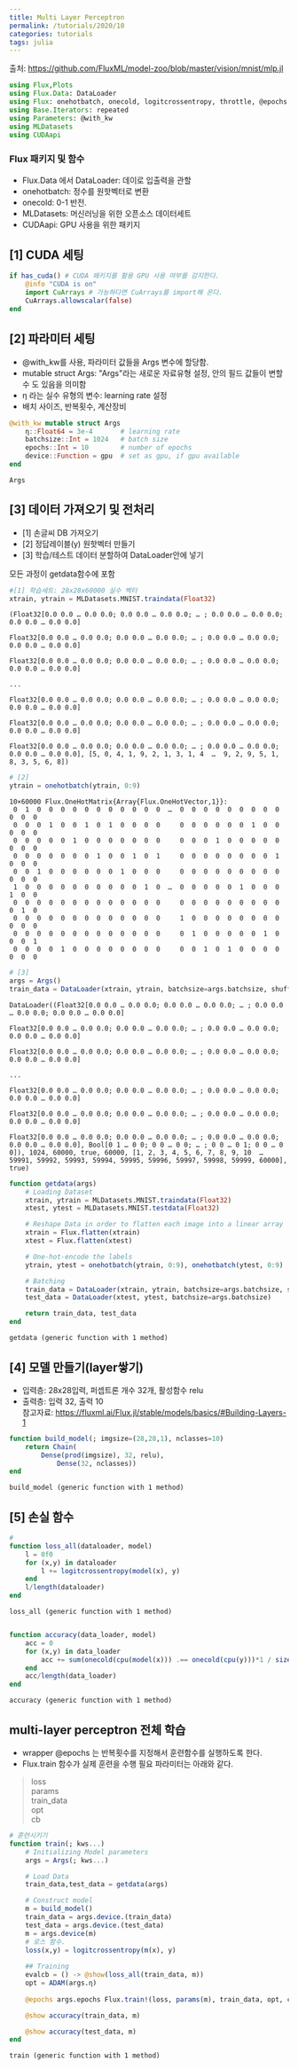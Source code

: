 ```yaml
---
title: Multi Layer Perceptron
permalink: /tutorials/2020/10
categories: tutorials
tags: julia
---
```

출처: https://github.com/FluxML/model-zoo/blob/master/vision/mnist/mlp.jl


```julia
using Flux,Plots
using Flux.Data: DataLoader
using Flux: onehotbatch, onecold, logitcrossentropy, throttle, @epochs
using Base.Iterators: repeated
using Parameters: @with_kw
using MLDatasets
using CUDAapi
```

### Flux 패키지 및 함수
- Flux.Data 에서 DataLoader: 데이로 입출력을 관할
- onehotbatch: 정수를 원핫벡터로 변환
- onecold: 0-1 반전.
- MLDatasets: 머신러닝을 위한 오픈소스 데이터세트
- CUDAapi: GPU 사용을 위한 패키지

## [1] CUDA 세팅


```julia
if has_cuda() # CUDA 패키지를 활용 GPU 사용 여부를 감지한다.
    @info "CUDA is on"
    import CuArrays # 가능하다면 CuArrays를 import해 온다.
    CuArrays.allowscalar(false)
end
```

## [2] 파라미터 세팅
- @with_kw를 사용, 파라미터 값들을 Args 변수에 할당함.
- mutable struct Args: "Args"라는 새로운 자료유형 설정, 안의 필드 값들이 변할 수 도 있음을 의미함
- η 라는 실수 유형의 변수: learning rate 설정
- 배치 사이즈, 반복횟수, 계산장비


```julia
@with_kw mutable struct Args
    η::Float64 = 3e-4       # learning rate
    batchsize::Int = 1024   # batch size
    epochs::Int = 10        # number of epochs
    device::Function = gpu  # set as gpu, if gpu available
end
```




    Args



## [3] 데이터 가져오기 및 전처리
- [1] 손글씨 DB 가져오기
- [2] 정답레이블(y) 원핫벡터 만들기
- [3] 학습/테스트 데이터 분할하여 DataLoader안에 넣기

모든 과정이 getdata함수에 포함


```julia
#[1] 학습세트: 28x28x60000 실수 벡터 
xtrain, ytrain = MLDatasets.MNIST.traindata(Float32)
```




    (Float32[0.0 0.0 … 0.0 0.0; 0.0 0.0 … 0.0 0.0; … ; 0.0 0.0 … 0.0 0.0; 0.0 0.0 … 0.0 0.0]
    
    Float32[0.0 0.0 … 0.0 0.0; 0.0 0.0 … 0.0 0.0; … ; 0.0 0.0 … 0.0 0.0; 0.0 0.0 … 0.0 0.0]
    
    Float32[0.0 0.0 … 0.0 0.0; 0.0 0.0 … 0.0 0.0; … ; 0.0 0.0 … 0.0 0.0; 0.0 0.0 … 0.0 0.0]
    
    ...
    
    Float32[0.0 0.0 … 0.0 0.0; 0.0 0.0 … 0.0 0.0; … ; 0.0 0.0 … 0.0 0.0; 0.0 0.0 … 0.0 0.0]
    
    Float32[0.0 0.0 … 0.0 0.0; 0.0 0.0 … 0.0 0.0; … ; 0.0 0.0 … 0.0 0.0; 0.0 0.0 … 0.0 0.0]
    
    Float32[0.0 0.0 … 0.0 0.0; 0.0 0.0 … 0.0 0.0; … ; 0.0 0.0 … 0.0 0.0; 0.0 0.0 … 0.0 0.0], [5, 0, 4, 1, 9, 2, 1, 3, 1, 4  …  9, 2, 9, 5, 1, 8, 3, 5, 6, 8])




```julia
# [2]
ytrain = onehotbatch(ytrain, 0:9)
```




    10×60000 Flux.OneHotMatrix{Array{Flux.OneHotVector,1}}:
     0  1  0  0  0  0  0  0  0  0  0  0  0  …  0  0  0  0  0  0  0  0  0  0  0  0
     0  0  0  1  0  0  1  0  1  0  0  0  0     0  0  0  0  0  0  1  0  0  0  0  0
     0  0  0  0  0  1  0  0  0  0  0  0  0     0  0  0  1  0  0  0  0  0  0  0  0
     0  0  0  0  0  0  0  1  0  0  1  0  1     0  0  0  0  0  0  0  0  1  0  0  0
     0  0  1  0  0  0  0  0  0  1  0  0  0     0  0  0  0  0  0  0  0  0  0  0  0
     1  0  0  0  0  0  0  0  0  0  0  1  0  …  0  0  0  0  0  1  0  0  0  1  0  0
     0  0  0  0  0  0  0  0  0  0  0  0  0     0  0  0  0  0  0  0  0  0  0  1  0
     0  0  0  0  0  0  0  0  0  0  0  0  0     1  0  0  0  0  0  0  0  0  0  0  0
     0  0  0  0  0  0  0  0  0  0  0  0  0     0  1  0  0  0  0  0  1  0  0  0  1
     0  0  0  0  1  0  0  0  0  0  0  0  0     0  0  1  0  1  0  0  0  0  0  0  0




```julia
# [3]
args = Args()
train_data = DataLoader(xtrain, ytrain, batchsize=args.batchsize, shuffle=true)
```




    DataLoader((Float32[0.0 0.0 … 0.0 0.0; 0.0 0.0 … 0.0 0.0; … ; 0.0 0.0 … 0.0 0.0; 0.0 0.0 … 0.0 0.0]
    
    Float32[0.0 0.0 … 0.0 0.0; 0.0 0.0 … 0.0 0.0; … ; 0.0 0.0 … 0.0 0.0; 0.0 0.0 … 0.0 0.0]
    
    Float32[0.0 0.0 … 0.0 0.0; 0.0 0.0 … 0.0 0.0; … ; 0.0 0.0 … 0.0 0.0; 0.0 0.0 … 0.0 0.0]
    
    ...
    
    Float32[0.0 0.0 … 0.0 0.0; 0.0 0.0 … 0.0 0.0; … ; 0.0 0.0 … 0.0 0.0; 0.0 0.0 … 0.0 0.0]
    
    Float32[0.0 0.0 … 0.0 0.0; 0.0 0.0 … 0.0 0.0; … ; 0.0 0.0 … 0.0 0.0; 0.0 0.0 … 0.0 0.0]
    
    Float32[0.0 0.0 … 0.0 0.0; 0.0 0.0 … 0.0 0.0; … ; 0.0 0.0 … 0.0 0.0; 0.0 0.0 … 0.0 0.0], Bool[0 1 … 0 0; 0 0 … 0 0; … ; 0 0 … 0 1; 0 0 … 0 0]), 1024, 60000, true, 60000, [1, 2, 3, 4, 5, 6, 7, 8, 9, 10  …  59991, 59992, 59993, 59994, 59995, 59996, 59997, 59998, 59999, 60000], true)




```julia
function getdata(args)
    # Loading Dataset
    xtrain, ytrain = MLDatasets.MNIST.traindata(Float32)
    xtest, ytest = MLDatasets.MNIST.testdata(Float32)

    # Reshape Data in order to flatten each image into a linear array
    xtrain = Flux.flatten(xtrain)
    xtest = Flux.flatten(xtest)

    # One-hot-encode the labels
    ytrain, ytest = onehotbatch(ytrain, 0:9), onehotbatch(ytest, 0:9)

    # Batching
    train_data = DataLoader(xtrain, ytrain, batchsize=args.batchsize, shuffle=true)
    test_data = DataLoader(xtest, ytest, batchsize=args.batchsize)

    return train_data, test_data
end
```




    getdata (generic function with 1 method)



## [4] 모델 만들기(layer쌓기)
- 입력층: 28x28입력, 퍼셉트론 개수 32개, 활성함수 relu
- 출력층: 입력 32, 출력 10\
참고자료: https://fluxml.ai/Flux.jl/stable/models/basics/#Building-Layers-1


```julia
function build_model(; imgsize=(28,28,1), nclasses=10)
    return Chain(
        Dense(prod(imgsize), 32, relu),
            Dense(32, nclasses))
end
```




    build_model (generic function with 1 method)



## [5] 손실 함수


```julia
# 
function loss_all(dataloader, model)
    l = 0f0
    for (x,y) in dataloader
        l += logitcrossentropy(model(x), y)
    end
    l/length(dataloader)
end
```




    loss_all (generic function with 1 method)




```julia

```


```julia
function accuracy(data_loader, model)
    acc = 0
    for (x,y) in data_loader
        acc += sum(onecold(cpu(model(x))) .== onecold(cpu(y)))*1 / size(x,2)
    end
    acc/length(data_loader)
end
```




    accuracy (generic function with 1 method)



## multi-layer perceptron 전체 학습

- wrapper @epochs 는 반복횟수를 지정해서 훈련함수를 실행하도록 한다.
- Flux.train 함수가 실제 훈련을 수행 필요 파라미터는 아래와 같다.
> loss\
params\
train_data\
opt\
cb


```julia
# 훈련시키기
function train(; kws...)
    # Initializing Model parameters 
    args = Args(; kws...)

    # Load Data
    train_data,test_data = getdata(args)

    # Construct model
    m = build_model()
    train_data = args.device.(train_data)
    test_data = args.device.(test_data)
    m = args.device(m)
    # 로스 함수.
    loss(x,y) = logitcrossentropy(m(x), y)
    
    ## Training
    evalcb = () -> @show(loss_all(train_data, m))
    opt = ADAM(args.η)
    
    @epochs args.epochs Flux.train!(loss, params(m), train_data, opt, cb = evalcb)

    @show accuracy(train_data, m)

    @show accuracy(test_data, m)
end
```




    train (generic function with 1 method)




```julia

```
